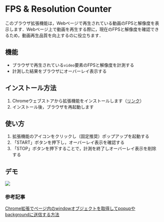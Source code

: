 # FPS & Resolution Counter

このブラウザ拡張機能は，Webページで再生されている動画のFPSと解像度を表示します．Webページ上で動画を再生する際に，現在のFPSと解像度を確認できるため，動画再生品質を向上するのに役立ちます．

## 機能

- ブラウザで再生されている`video`要素のFPSと解像度を計測する
- 計測した結果をブラウザにオーバーレイ表示する

## インストール方法

1. Chromeウェブストアから拡張機能をインストールします（[リンク](https://chrome.google.com/webstore/detail/fps-resolution-counter/pijcakogalelomodaojmgfmcakeaaaag/related?hl=ja)）
2. インストール後，ブラウザを再起動します

## 使い方

1. 拡張機能のアイコンをクリックし（固定推奨）ポップアップを起動する
2. 「START」ボタンを押下し，オーバーレイ表示を確認する
3. 「STOP」ボタンを押下することで，計測を終了しオーバーレイ表示を削除する

## デモ

![](./images/demo.gif)

### 参考記事
[Chrome拡張でページ内のwindowオブジェクトを取得してpopupやbackgroundに送信する方法](https://zenn.dev/ellreka/articles/799632c02d1cb5)